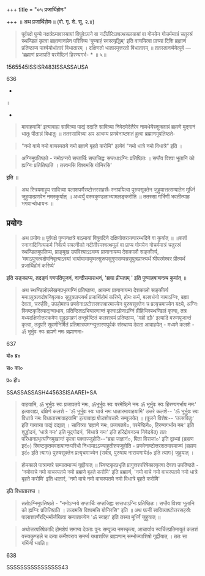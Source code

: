 +++
title = "०५ प्रजार्थिहोमः"

+++
॥ अथ प्रजार्थिहोमः॥ (वो. गृ. शे. सू. २.४)

>पूर्वपक्षे पुण्ये नक्षत्रेऽमावास्यायां विषुवेऽयने वा नदीतीरेऽश्वत्थच्छायायां वा गोमयेन गोचर्ममात्रं चतुरश्रं स्थण्डिलं कृत्वा ब्राह्मणानन्नेन परिविष्य 'पुण्याहं स्वस्त्यृद्धिम्' इति वाचयित्वा प्राच्यां दिशि ब्रह्माणं प्रतिष्ठाप्य
पार्श्वयोर्धातारं विधातारम् । दक्षिणतो धातारमुत्तरतो विधातारम् ॥ ततस्तानर्चयेत्पूर्व — 'ब्रह्माणं प्रजापतिं परमेष्ठिनं हिरण्यगर्भ- * ॥ ५॥

1565545ISSISR483ISSASSAUSA

636

-

।

-

>मावाहयामि' इत्यावाह्य सावित्र्या पाद्यं ददाति सावित्र्या निवेदयेदेतैरेव नामधेयैस्शुक्लान्नं ब्रह्मणे मुद्गानं धातुः पीतान्नं विधातुः ॥ ततस्सावित्र्या अप आचम्य प्रणवेनाष्टशतं हुत्वा ब्रह्माणमुपतिष्ठते-

>"नमो वाचे नमो वाचस्पतये नमो ब्रह्मणे बृहते करोमि" इत्येवं "नमो धात्रे नमो विधात्रे” इति ।

>अग्निमुपतिष्ठते - नमोऽग्नये सप्तार्चिः सप्तजिह्वः सप्तधाऽग्निः प्रतिष्ठितः । सप्तैव विश्वा भूतानि को ह्यग्निः प्रतितिष्ठति । तत्त्वमसि विश्वमसि योनिरसि'

इति ॥

>अथ स्त्रियमाहूय सावित्र्या पलाशपर्णैरष्टोत्तरसहस्रैः स्नापयित्वा  पुरुषसूक्तेन जुहुयात्तत्सम्पातेन मूर्ध्नि जुहुयात्प्रणवेन नमस्कुर्यात् ॥ अध्वर्युं वस्त्रकुण्डलाभ्यामलङ्करोति ॥ ततस्सा गर्भिणी भवतीत्याह भगवान्बोधायनः ॥

## प्रयोगः

>अथ प्रयोगः॥ पूर्वपक्षे पुण्यनक्षत्रे वाऽमायां विषुवदिने दक्षिणोत्तरायणारम्भदिने वा कुर्यात् ॥ ॥कर्ता स्नानादिनित्यकर्म निर्वर्त्य सपत्नीको नदीतीरमश्वत्थमूलं वा प्राप्य गोमयेन गोचर्ममात्रं चतुरस्रं स्थण्डिलमुपलिप्य, प्राङ्मुख उपविश्याऽऽचम्य प्राणानायम्य देशकालौ सङ्कीर्त्य, ‘ममाऽपुत्रत्वदोषनिवृत्याऽस्यां भार्यायामायुष्मत्सुरूपसुगुणसम्पन्नसुपुत्रप्राप्त्यर्थं श्रीपरमेश्वर प्रीत्यर्थं प्रजार्थिहोमं करिष्ये'

इति सङ्कल्प्य, तदङ्गं गणपतिपूजनं, नान्दीसमाराधनं, 'ब्रह्मा प्रीयताम् ' इति पुण्याहवाचन्ञ्च कुर्यात् ॥

>अथ स्थण्डिलोल्लेखनप्रभृत्यग्निं प्रतिष्ठाप्य, आचम्य प्राणानायम्य देशकालो सङ्कीर्त्य ममाऽपुत्रत्वदोषनिवृत्या० सुपुत्रप्राप्त्यर्थं प्रजार्थिहोमं करिष्ये, होमः कर्म, बलवर्धनो नामाऽग्निः, ब्रह्मा देवता, चरुर्हविः, उपहोमश्च प्रणवेनाऽष्टोत्तरशतवारमाज्येन पुरुषसूक्तेन च प्रत्यृचमाज्येन यक्ष्ये, अग्निः स्विष्टकृदित्याद्यन्वाधाय, प्रतिष्ठिताऽभिघारणान्तं कृत्वाऽग्रेणाऽग्निं व्रीहिभिस्स्थण्डिलं कृत्वा, तत्र मध्यदक्षिणोत्तरक्रमेण सुदृढमव्रणं तन्तुवेष्टितं कलशत्रयं प्रतिष्ठाप्य, 'मही द्यौः' इत्यादि वरुणपूजान्तं कृत्वा, तदुपरि सुवर्णनिर्मितं प्रतिमात्रयमग्न्युत्तारणपूर्वकं संस्थाप्य देवता आवाहयेत् - मध्यमे कलशे - ॐ भूर्भुवः स्वः ब्रह्मणे नमः ब्रह्माणमा-

637

बो० ब्र०

स० का०

प्र० हो०

SSASSASSASH44563SISAAREI+SA

>वाहयामि, ॐ भूर्भुवः स्वः प्रजापतये नमः, ॐभूर्भुवः स्वः परमेष्ठिने नमः ॐ भूर्भुवः स्वः हिरण्यगर्भाय नमः' इत्यावाह्य, दक्षिणे कलशे - 'ॐ भूर्भुवः स्वः धात्रे नमः धातारमावाहयामि' उत्तरे कलशे-- 'ॐ भूर्भुवः स्वः विधात्रे नमः विधातारमावाहयामि' इत्यावाह्य षोडशोपचारैः सम्पूजयेत् । (पूजने विशेषः-- 'तत्सवितुः' इति गायत्र्या पाद्यं दद्यात् । सावित्र्या ‘ब्रह्मणे नमः, प्रजापतये०, परमेष्ठिने०, हिरण्यगर्भाय नमः' इति शुद्धोदनं, 'धात्रे नमः' इति मुद्गोदनं, ‘विधात्रे नमः' इति हरिद्रोवनञ्च निवेदयेत्) ततः परिधानप्रभृत्यग्निमुखान्तं कृत्वा पक्वाज्जुहोति--"ब्रह्म जज्ञानं०, पिता विराजां०' इति द्वाभ्यां (ब्रह्मण इदं०) स्विष्टकृतमवदायान्तःपरिधौ निधायाऽऽज्याहुतीरुपजुहोति - प्रणवेनाष्टोत्तरशतवारमाज्यं (ब्रह्मण इदं० इति त्यागः) पुरुषसूक्तेन प्रत्यृचमाज्येन (सर्वत्र, पुरुषाय नारायणायेदं० इति त्यागः) जुहुयात् ।

>होमकाले पात्रान्तरे सम्पातमाज्यं गृह्णीयात् ॥ स्विष्टकृत्प्रभृति प्रागुत्तरपरिषेकात्कृत्वा देवता उपतिष्ठते - 'नमोवाचे नमो वाचस्पतये नमो ब्रह्मणे बृहते करोमि' इति ब्रह्माणं,
'नमो वाचे नमो वाचस्पतये नमो धात्रे बृहते करोमि' इति धातारं,
'नमो वाचे नमो वाचस्पतये नमो विधात्रे बृहते करोमि'

इति विधातारश्च ।

>ततोऽग्निमुपतिष्ठते - "नमोऽग्नये सप्तार्चिः सप्तजिह्वः सप्तधाऽग्निः प्रतिष्ठितः। सप्तैव विश्वा भूतानि को ह्यग्निः प्रतितिष्ठति । तत्त्वमसि विश्वमसि योनिरसि" इति ॥ अथ पत्नीं सावित्र्याष्टोत्तरसहस्रैः पालाशपर्णैरद्भिर्मार्जयित्वा सम्पाताज्येन 'ॐ स्वाहा' इति तस्या मूर्ध्निं जुहुयात् ॥

>अथोत्तरपरिषेकादि होमशेषं समाप्य देवताः पुनः सम्पूज्य नमस्कृत्य, आचार्याय स्वर्चितप्रतिमायुतं कलशं वस्त्रकुण्डले च दत्वा कर्मेश्वराय समर्प्य यथाशक्ति ब्राह्मणान् सम्भोज्याशिषो गृह्णीयात् । ततः सा गर्भिणी भवति॥

638

SSSSSSSSSSSSSSSS43

